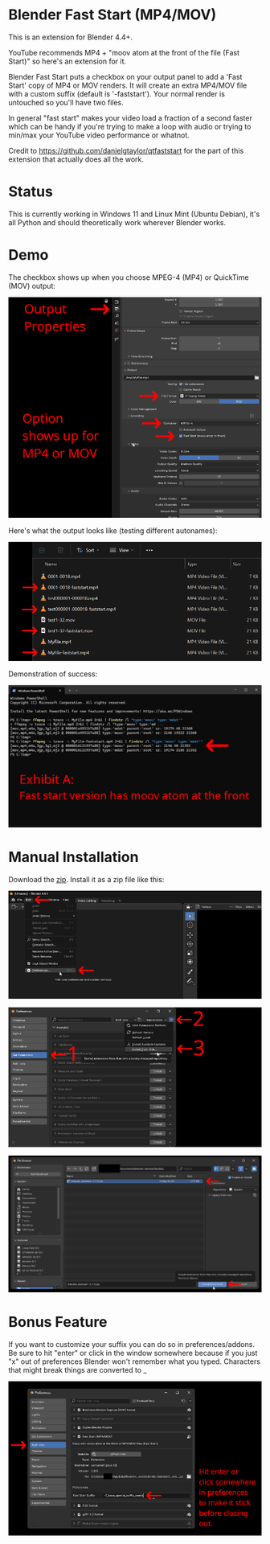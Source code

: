 # Blender Fast Start (MP4/MOV)
This is an extension for Blender 4.4+. 

YouTube recommends MP4 + "moov atom at the front of the file (Fast Start)" so here's an extension for it. 

Blender Fast Start puts a checkbox on your output panel to add a 'Fast Start' copy of MP4 or MOV renders. It will create an extra MP4/MOV file with a custom suffix (default is '-faststart').  Your normal render is untouched so you'll have two files.  

In general "fast start" makes your video load a fraction of a second faster which can be handy if you're trying to make a loop with audio or trying to min/max your YouTube video performance or whatnot.

Credit to https://github.com/danielgtaylor/qtfaststart for the part of this extension that actually does all the work.

 # Status
 This is currently working in Windows 11 and Linux Mint (Ubuntu Debian), it's all Python and should theoretically work wherever Blender works.

 # Demo
 The checkbox shows up when you choose MPEG-4 (MP4) or QuickTime (MOV) output:
 
 ![Find it](./examples/faststart_findit.png)
 
 Here's what the output looks like (testing different autonames):
 
 ![Filenames](./examples/faststart_filenames.png)
 
 Demonstration of success:
 
 ![Demo](./examples/faststart_ffmpeg.png)

 # Manual Installation
 
 Download the [zip](https://github.com/usrname0/blender_faststart/blob/4c7e5f8fc2770ab29d1cd4659ce68f96aeef21cd/builds/blender_faststart-1.8.4.zip). Install it as a zip file like this:
 
 ![Manual Install 1](./examples/faststart_install1.png)
 
 ![Manual Install 2](./examples/faststart_install2.png)
 
 ![Manual Install 3](./examples/faststart_install3.png)

# Bonus Feature

If you want to customize your suffix you can do so in preferences/addons.  Be sure to hit "enter" or click in the window somewhere because if you just "x" out of preferences Blender won't remember what you typed.  Characters that might break things are converted to _
 
 ![Custom Suffix](./examples/faststart_preferences.png)
